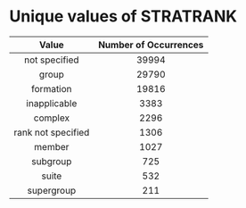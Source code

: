 
Unique values of STRATRANK
==========================

|Value|Number of Occurrences|
| :---: | :---: |
|not specified|39994|
|group|29790|
|formation|19816|
|inapplicable|3383|
|complex|2296|
|rank not specified|1306|
|member|1027|
|subgroup|725|
|suite|532|
|supergroup|211|
